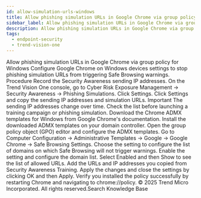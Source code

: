 ```yaml
---
id: allow-simulation-urls-windows
title: Allow phishing simulation URLs in Google Chrome via group policy for Windows
sidebar_label: Allow phishing simulation URLs in Google Chrome via group policy for Windows
description: Allow phishing simulation URLs in Google Chrome via group policy for Windows
tags:
  - endpoint-security
  - trend-vision-one
---
```


 Allow phishing simulation URLs in Google Chrome via group policy for Windows Configure Google Chrome on Windows devices settings to stop phishing simulation URLs from triggering Safe Browsing warnings. Procedure Record the Security Awareness sending IP addresses. On the Trend Vision One console, go to Cyber Risk Exposure Management → Security Awareness → Phishing Simulations. Click Settings. Click Settings and copy the sending IP addresses and simulation URLs. Important The sending IP addresses change over time. Check the list before launching a training campaign or phishing simulation. Download the Chrome ADMX templates for Windows from Google Chrome's documentation. Install the downloaded ADMX templates on your domain controller. Open the group policy object (GPO) editor and configure the ADMX templates. Go to Computer Configuration → Administrative Templates → Google → Google Chrome → Safe Browsing Settings. Choose the setting to configure the list of domains on which Safe Browsing will not trigger warnings. Enable the setting and configure the domain list. Select Enabled and then Show to see the list of allowed URLs. Add the URLs and IP addresses you copied from Security Awareness Training. Apply the changes and close the settings by clicking OK and then Apply. Verify you installed the policy successfully by restarting Chrome and navigating to chrome://policy. © 2025 Trend Micro Incorporated. All rights reserved.Search Knowledge Base